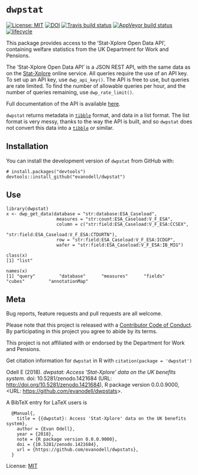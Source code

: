 
<!-- README.md is generated from README.Rmd. Please edit that file -->

# `dwpstat`

[![License:
MIT](https://img.shields.io/badge/License-MIT-blue.svg)](https://opensource.org/licenses/MIT)
[![DOI](https://zenodo.org/badge/DOI/10.5281/zenodo.1421684.svg)](https://doi.org/10.5281/zenodo.1421684)
[![Travis build
status](https://travis-ci.org/evanodell/dwpstat.svg?branch=master)](https://travis-ci.org/evanodell/dwpstat)
[![AppVeyor build
status](https://ci.appveyor.com/api/projects/status/github/evanodell/dwpstat?branch=master&svg=true)](https://ci.appveyor.com/project/evanodell/dwpstat)
[![lifecycle](https://img.shields.io/badge/lifecycle-experimental-orange.svg)](https://www.tidyverse.org/lifecycle/#experimental)

This package provides access to the ‘Stat-Xplore Open Data API’,
containing welfare statistics from the UK Department for Work and
Pensions.

The ‘Stat-Xplore Open Data API’ is a JSON REST API, with the same data
as on the [Stat-Xplore](https://stat-xplore.dwp.gov.uk/) online service.
All queries require the use of an API key. To set up an API key, use
`dwp_api_key()`. The API is free to use, but queries are rate limited.
To find the number of allowable queries per hour, and the number of
queries remaining, use `dwp_rate_limit()`.

Full documentation of the API is available
[here](https://stat-xplore.dwp.gov.uk/webapi/online-help/Open-Data-API.html).

`dwpstat` returns metadata in
[`tibble`](https://cran.r-project.org/package=tibble) format, and data
in a list format. The list format is very messy, thanks to the way the
API is built, and so `dwpstat` does not convert this data into a
[`tibble`](https://cran.r-project.org/package=tibble) or similar.

## Installation

You can install the development version of `dwpstat` from GitHub with:

    # install.packages("devtools")
    devtools::install_github("evanodell/dwpstat")

## Use

    library(dwpstat)
    x <- dwp_get_data(database = "str:database:ESA_Caseload",
                       measures = "str:count:ESA_Caseload:V_F_ESA",
                       column = c("str:field:ESA_Caseload:V_F_ESA:CCSEX",
                                  "str:field:ESA_Caseload:V_F_ESA:CTDURTN"),
                       row = "str:field:ESA_Caseload:V_F_ESA:ICDGP",
                       wafer = "str:field:ESA_Caseload:V_F_ESA:IB_MIG")
    
    class(x)
    [1] "list"
    
    names(x)
    [1] "query"         "database"      "measures"      "fields"        "cubes"         "annotationMap"

## Meta

Bug reports, feature requests and pull requests are all welcome.

Please note that this project is released with a [Contributor Code of
Conduct](CODE_OF_CONDUCT.md). By participating in this project you agree
to abide by its terms.

This project is not affiliated with or endorsed by the Department for
Work and Pensions.

Get citation information for `dwpstat` in R with `citation(package =
'dwpstat')`

Odell E (2018). *dwpstat: Access ‘Stat-Xplore’ data on the UK benefits
system*. doi: 10.5281/zenodo.1421684 (URL:
<http://doi.org/10.5281/zenodo.1421684>), R package version 0.0.0.9000,
\<URL: <https://github.com/evanodell/dwpstats>\>.

A BibTeX entry for LaTeX users is

``` 
  @Manual{,
    title = {{dwpstat}: Access 'Stat-Xplore' data on the UK benefits system},
    author = {Evan Odell},
    year = {2018},
    note = {R package version 0.0.0.9000},
    doi = {10.5281/zenodo.1421684},
    url = {https://github.com/evanodell/dwpstats},
  }
```

License: [MIT](LICENSE.md)
